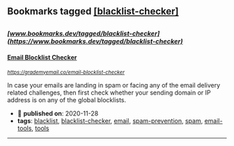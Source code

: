 ## Bookmarks tagged [[blacklist-checker]](https://www.bookmarks.dev/search?q=[blacklist-checker])

_<sup><sup>[www.bookmarks.dev/tagged/blacklist-checker](https://www.bookmarks.dev/tagged/blacklist-checker)</sup></sup>_
---
#### [Email Blocklist Checker](https://grademyemail.co/email-blocklist-checker)
_<sup>https://grademyemail.co/email-blocklist-checker</sup>_

In case your emails are landing in spam or facing any of the email delivery related challenges, then first check whether your sending domain or IP address is on any of the global blocklists.
* :calendar: **published on**: 2020-11-28
* **tags**: [blacklist](../tagged/blacklist.md), [blacklist-checker](../tagged/blacklist-checker.md), [email](../tagged/email.md), [spam-prevention](../tagged/spam-prevention.md), [spam](../tagged/spam.md), [email-tools](../tagged/email-tools.md), [tools](../tagged/tools.md)
---
